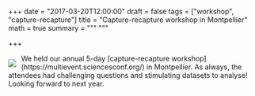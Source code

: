 +++
date = "2017-03-20T12:00:00"
draft = false
tags = ["workshop", "capture-recapture"]
title = "Capture-recapture workshop in Montpellier"
math = true
summary = """
"""

+++
 
<img style="float:left;margin-right:10px;margin-top:10px;" src="/img/cmr.png">
We held our annual 5-day [capture-recapture workshop](https://multievent.sciencesconf.org/) 
in Montpellier. As always, the attendees had challenging questions and stimulating datasets 
to analyse! Looking forward to next year.

